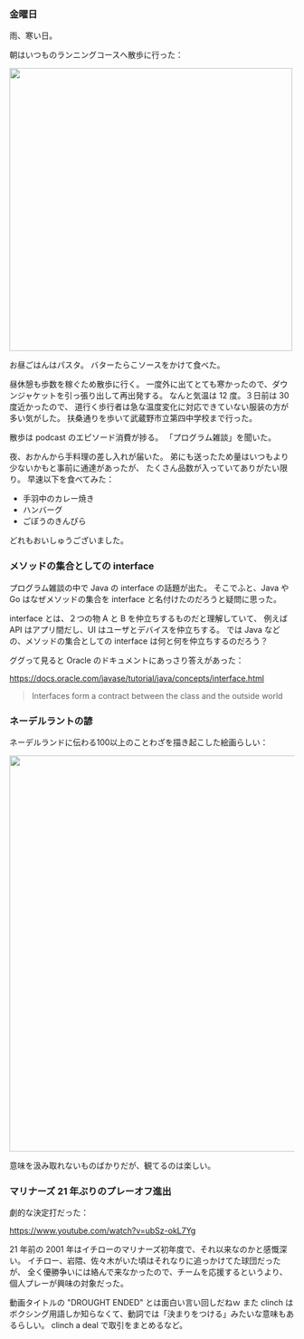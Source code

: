 ### 金曜日

雨、寒い日。

朝はいつものランニングコースへ散歩に行った：

<img src="https://i.imgur.com/CVlPeyX.jpg" width="500">

お昼ごはんはパスタ。
バターたらこソースをかけて食べた。

昼休憩も歩数を稼ぐため散歩に行く。
一度外に出てとても寒かったので、ダウンジャケットを引っ張り出して再出発する。
なんと気温は 12 度。３日前は 30 度近かったので、
道行く歩行者は急な温度変化に対応できていない服装の方が多い気がした。
扶桑通りを歩いて武蔵野市立第四中学校まで行った。

散歩は podcast のエピソード消費が捗る。
「プログラム雑談」を聞いた。

夜、おかんから手料理の差し入れが届いた。
弟にも送ったため量はいつもより少ないかもと事前に通達があったが、
たくさん品数が入っていてありがたい限り。
早速以下を食べてみた：

- 手羽中のカレー焼き
- ハンバーグ
- ごぼうのきんぴら

どれもおいしゅうございました。

### メソッドの集合としての interface

プログラム雑談の中で Java の interface の話題が出た。
そこでふと、Java や Go はなぜメソッドの集合を interface と名付けたのだろうと疑問に思った。

interface とは、２つの物 A と B を仲立ちするものだと理解していて、
例えば API はアプリ間だし、UI はユーザとデバイスを仲立ちする。
では Java などの、メソッドの集合としての interface は何と何を仲立ちするのだろう？

ググって見ると Oracle のドキュメントにあっさり答えがあった：

https://docs.oracle.com/javase/tutorial/java/concepts/interface.html

>  Interfaces form a contract between the class and the outside world

### ネーデルラントの諺

ネーデルランドに伝わる100以上のことわざを描き起こした絵画らしい：

<img src="https://pbs.twimg.com/media/E2LhDkDXoAILAi-?format=jpg&name=4096x4096" width="700">

意味を汲み取れないものばかりだが、観てるのは楽しい。

### マリナーズ 21 年ぶりのプレーオフ進出

劇的な決定打だった：

https://www.youtube.com/watch?v=ubSz-okL7Yg

21 年前の 2001 年はイチローのマリナーズ初年度で、それ以来なのかと感慨深い。
イチロー、岩隈、佐々木がいた頃はそれなりに追っかけてた球団だったが、
全く優勝争いには絡んで来なかったので、チームを応援するというより、
個人プレーが興味の対象だった。

動画タイトルの "DROUGHT ENDED" とは面白い言い回しだねｗ
また clinch はボクシング用語しか知らなくて、動詞では「決まりをつける」みたいな意味もあるらしい。
clinch a deal で取引をまとめるなど。